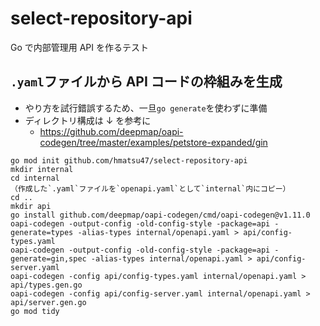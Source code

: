 # select-repository-api

Go で内部管理用 API を作るテスト

## `.yaml`ファイルから API コードの枠組みを生成

- やり方を試行錯誤するため、一旦`go generate`を使わずに準備
- ディレクトリ構成は ↓ を参考に
  - https://github.com/deepmap/oapi-codegen/tree/master/examples/petstore-expanded/gin

```sh:install
go mod init github.com/hmatsu47/select-repository-api
mkdir internal
cd internal
（作成した`.yaml`ファイルを`openapi.yaml`として`internal`内にコピー）
cd ..
mkdir api
go install github.com/deepmap/oapi-codegen/cmd/oapi-codegen@v1.11.0
oapi-codegen -output-config -old-config-style -package=api -generate=types -alias-types internal/openapi.yaml > api/config-types.yaml
oapi-codegen -output-config -old-config-style -package=api -generate=gin,spec -alias-types internal/openapi.yaml > api/config-server.yaml
oapi-codegen -config api/config-types.yaml internal/openapi.yaml > api/types.gen.go
oapi-codegen -config api/config-server.yaml internal/openapi.yaml > api/server.gen.go
go mod tidy
```
